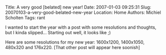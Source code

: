 Title: A very good [belated] new year!
Date: 2007-01-03 09:25:31
Slug: 20070103-a-very-good-belated-new-year
Location: Home
Authors: Michiel Scholten
Tags: rant

<p>I wanted to start the year with a post with some resolutions and thoughts, but I kinda slipped... Starting out well, it looks like ;)</p>

<p>Here are some resolutions for my new year: 1600x1200, 1400x1050, 480x320 and 176x220. [That other post will appear here soonish]</p>